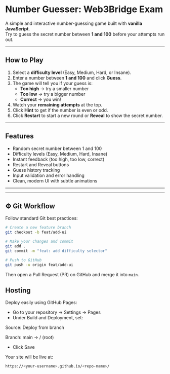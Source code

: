 #  Number Guesser: Web3Bridge Exam

A simple and interactive number-guessing game built with **vanilla JavaScript**.  
Try to guess the secret number between **1 and 100** before your attempts run out.

---

##  How to Play

1. Select a **difficulty level** (Easy, Medium, Hard, or Insane).
2. Enter a number between **1 and 100** and click **Guess**.
3. The game will tell you if your guess is:
   - **Too high** → try a smaller number  
   - **Too low** → try a bigger number  
   - **Correct** → you win!
4. Watch your **remaining attempts** at the top.
5. Click **Hint** to get if the number is even or odd.
6. Click **Restart** to start a new round or **Reveal** to show the secret number.

---

## Features

- Random secret number between 1 and 100  
- Difficulty levels (Easy, Medium, Hard, Insane)  
- Instant feedback (too high, too low, correct)  
- Restart and Reveal buttons  
- Guess history tracking  
- Input validation and error handling  
- Clean, modern UI with subtle animations  

---


---

## ⚙️ Git Workflow

Follow standard Git best practices:

```bash
# Create a new feature branch
git checkout -b feat/add-ui

# Make your changes and commit
git add .
git commit -m "feat: add difficulty selector"

# Push to GitHub
git push -u origin feat/add-ui
```

Then open a Pull Request (PR) on GitHub and merge it into `main.`

## Hosting

Deploy easily using GitHub Pages:

- Go to your repository → Settings → Pages
- Under Build and Deployment, set:

Source: Deploy from branch

Branch: main → / (root)
- Click Save

Your site will be live at:
```bash
https://<your-username>.github.io/<repo-name>/
```

